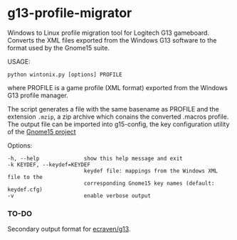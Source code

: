 g13-profile-migrator
===========

Windows to Linux profile migration tool for Logitech G13 gameboard.  Converts
the XML files exported from the Windows G13 software to the format used by the
Gnome15 suite.


USAGE:

    python wintonix.py [options] PROFILE

where PROFILE is a game profile (XML format) exported from the Windows G13
profile manager.

The script generates a file with the same basename as PROFILE and the extension
`.mzip`, a zip archive which conains the converted .macros profile. The output
file can be imported into g15-config, the key configuration utility of the
[Gnome15 project](https://projects.russo79.com/projects/gnome15)


Options:

    -h, --help              show this help message and exit
    -k KEYDEF, --keydef=KEYDEF
                            keydef file: mappings from the Windows XML file to the
                            corresponding Gnome15 key names (default: keydef.cfg)
    -v                      enable verbose output


### TO-DO
Secondary output format for [ecraven/g13](https://github.com/ecraven/g13).
